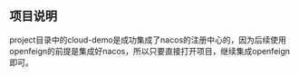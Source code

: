## 项目说明

project目录中的cloud-demo是成功集成了nacos的注册中心的，因为后续使用openfeign的前提是集成好nacos，所以只要直接打开项目，继续集成openfeign即可。


